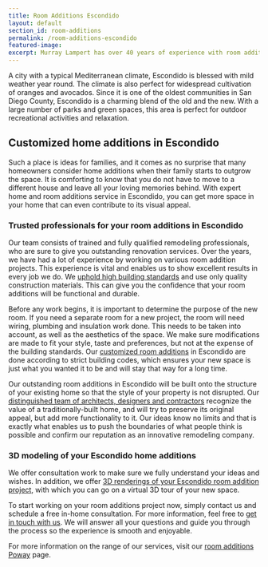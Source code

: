 ```yaml
---
title: Room Additions Escondido
layout: default
section_id: room-additions
permalink: /room-additions-escondido
featured-image:
excerpt: Murray Lampert has over 40 years of experience with room additions in Escondido, San Diego. Take your Escondido home addition to the next level with us.
---
```


A city with a typical Mediterranean climate, Escondido is blessed with mild weather year round. The climate is also perfect for widespread cultivation of oranges and avocados. Since it is one of the oldest communities in San Diego County, Escondido is a charming blend of the old and the new. With a large number of parks and green spaces, this area is perfect for outdoor recreational activities and relaxation.

## Customized home additions in Escondido

Such a place is ideas for families, and it comes as no surprise that many homeowners consider home additions when their family starts to outgrow the space. It is comforting to know that you do not have to move to a different house and leave all your loving memories behind. With expert home and room additions service in Escondido, you can get more space in your home that can even contribute to its visual appeal.

<h3>Trusted professionals for your room additions in Escondido</h3>

Our team consists of trained and fully qualified remodeling professionals, who are sure to give you outstanding renovation services. Over the years, we have had a lot of experience by working on various room addition projects. This experience is vital and enables us to show excellent results in every job we do. We <a href="http://murraylampert.com/another-better-business-bureau-torch-award/">uphold high building standards</a> and use only quality construction materials. This can give you the confidence that your room additions will be functional and durable.

Before any work begins, it is important to determine the purpose of the new room. If you need a separate room for a new project, the room will need wiring, plumbing and insulation work done. This needs to be taken into account, as well as the aesthetics of the space. We make sure modifications are made to fit your style, taste and preferences, but not at the expense of the building standards. Our <a href="http://murraylampert.com/san-diego-home-design-serivces/">customized room additions</a> in Escondido are done according to strict building codes, which ensures your new space is just what you wanted it to be and will stay that way for a long time.

Our outstanding room additions in Escondido will be built onto the structure of your existing home so that the style of your property is not disrupted. Our <a href="http://murraylampert.com/about-murray-lampert-design-build-remodel/">distinguished team of architects, designers and contractors</a> recognize the value of a traditionally-built home, and will try to preserve its original appeal, but add more functionality to it. Our ideas know no limits and that is exactly what enables us to push the boundaries of what people think is possible and confirm our reputation as an innovative remodeling company.
<h3>3D modeling of your Escondido home additions</h3>
We offer consultation work to make sure we fully understand your ideas and wishes. In addition, we offer <a href="http://murraylampert.com/3d-architectural-rendering-services/">3D renderings of your Escondido room addition project</a>, with which you can go on a virtual 3D tour of your new space.

To start working on your room additions project now, simply contact us and schedule a free in-home consultation. For more information, feel free to <a href="http://murraylampert.com/contact/">get in touch with us</a>. We will answer all your questions and guide you through the process so the experience is smooth and enjoyable.

For more information on the range of our services, visit our <a href="http://murraylampert.com/room-additions-poway">room additions Poway</a> page.
